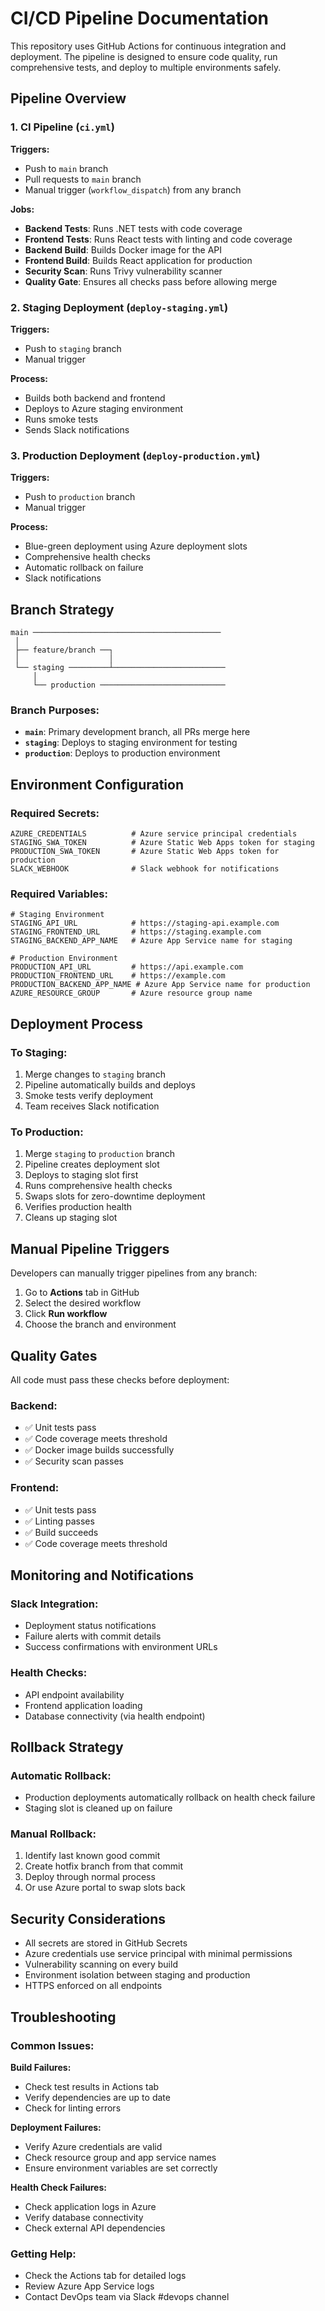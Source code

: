 # CI/CD Pipeline Documentation

This repository uses GitHub Actions for continuous integration and deployment. The pipeline is designed to ensure code quality, run comprehensive tests, and deploy to multiple environments safely.

## Pipeline Overview

### 1. CI Pipeline (`ci.yml`)
**Triggers:**
- Push to `main` branch
- Pull requests to `main` branch
- Manual trigger (`workflow_dispatch`) from any branch

**Jobs:**
- **Backend Tests**: Runs .NET tests with code coverage
- **Frontend Tests**: Runs React tests with linting and code coverage
- **Backend Build**: Builds Docker image for the API
- **Frontend Build**: Builds React application for production
- **Security Scan**: Runs Trivy vulnerability scanner
- **Quality Gate**: Ensures all checks pass before allowing merge

### 2. Staging Deployment (`deploy-staging.yml`)
**Triggers:**
- Push to `staging` branch
- Manual trigger

**Process:**
- Builds both backend and frontend
- Deploys to Azure staging environment
- Runs smoke tests
- Sends Slack notifications

### 3. Production Deployment (`deploy-production.yml`)
**Triggers:**
- Push to `production` branch
- Manual trigger

**Process:**
- Blue-green deployment using Azure deployment slots
- Comprehensive health checks
- Automatic rollback on failure
- Slack notifications

## Branch Strategy

```
main ──────────────────────────────────────────
 │                                              
 ├── feature/branch ──┐                         
 │                    │                         
 └── staging ─────────┴─────────────────────────
     │                                          
     └── production ────────────────────────────
```

### Branch Purposes:
- **`main`**: Primary development branch, all PRs merge here
- **`staging`**: Deploys to staging environment for testing
- **`production`**: Deploys to production environment

## Environment Configuration

### Required Secrets:
```
AZURE_CREDENTIALS          # Azure service principal credentials
STAGING_SWA_TOKEN          # Azure Static Web Apps token for staging
PRODUCTION_SWA_TOKEN       # Azure Static Web Apps token for production
SLACK_WEBHOOK              # Slack webhook for notifications
```

### Required Variables:
```
# Staging Environment
STAGING_API_URL            # https://staging-api.example.com
STAGING_FRONTEND_URL       # https://staging.example.com
STAGING_BACKEND_APP_NAME   # Azure App Service name for staging

# Production Environment
PRODUCTION_API_URL         # https://api.example.com
PRODUCTION_FRONTEND_URL    # https://example.com
PRODUCTION_BACKEND_APP_NAME # Azure App Service name for production
AZURE_RESOURCE_GROUP       # Azure resource group name
```

## Deployment Process

### To Staging:
1. Merge changes to `staging` branch
2. Pipeline automatically builds and deploys
3. Smoke tests verify deployment
4. Team receives Slack notification

### To Production:
1. Merge `staging` to `production` branch
2. Pipeline creates deployment slot
3. Deploys to staging slot first
4. Runs comprehensive health checks
5. Swaps slots for zero-downtime deployment
6. Verifies production health
7. Cleans up staging slot

## Manual Pipeline Triggers

Developers can manually trigger pipelines from any branch:

1. Go to **Actions** tab in GitHub
2. Select the desired workflow
3. Click **Run workflow**
4. Choose the branch and environment

## Quality Gates

All code must pass these checks before deployment:

### Backend:
- ✅ Unit tests pass
- ✅ Code coverage meets threshold
- ✅ Docker image builds successfully
- ✅ Security scan passes

### Frontend:
- ✅ Unit tests pass
- ✅ Linting passes
- ✅ Build succeeds
- ✅ Code coverage meets threshold

## Monitoring and Notifications

### Slack Integration:
- Deployment status notifications
- Failure alerts with commit details
- Success confirmations with environment URLs

### Health Checks:
- API endpoint availability
- Frontend application loading
- Database connectivity (via health endpoint)

## Rollback Strategy

### Automatic Rollback:
- Production deployments automatically rollback on health check failure
- Staging slot is cleaned up on failure

### Manual Rollback:
1. Identify last known good commit
2. Create hotfix branch from that commit
3. Deploy through normal process
4. Or use Azure portal to swap slots back

## Security Considerations

- All secrets are stored in GitHub Secrets
- Azure credentials use service principal with minimal permissions
- Vulnerability scanning on every build
- Environment isolation between staging and production
- HTTPS enforced on all endpoints

## Troubleshooting

### Common Issues:

**Build Failures:**
- Check test results in Actions tab
- Verify dependencies are up to date
- Check for linting errors

**Deployment Failures:**
- Verify Azure credentials are valid
- Check resource group and app service names
- Ensure environment variables are set correctly

**Health Check Failures:**
- Check application logs in Azure
- Verify database connectivity
- Check external API dependencies

### Getting Help:
- Check the Actions tab for detailed logs
- Review Azure App Service logs
- Contact DevOps team via Slack #devops channel
